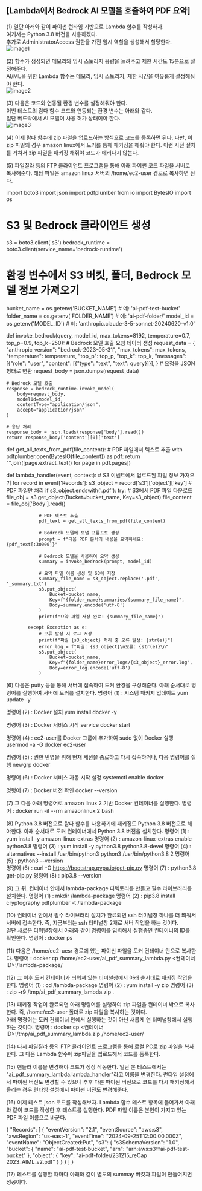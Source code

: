 ## [Lambda에서 Bedrock AI 모델을 호출하여 PDF 요약]

(1) 일단 아래와 같이 파이썬 런타임 기반으로 Lambda 함수를 작성하자.   
여기서는 Python 3.8 버전을 사용하겠다.      
추가로 AdministratorAccess 권한을 가진 임시 역할을 생성해서 할당한다.      
![image1](https://github.com/user-attachments/assets/9cfd9743-2516-43a0-b5fc-1c8b992f162c)
<br/>
                
(2) 함수가 생성되면 메모리와 임시 스토리지 용량을 늘려주고 제한 시간도 15분으로 설정해준다.   
AI/ML을 위한 Lambda 함수는 메모리, 임시 스토리지, 제한 시간을 여유롭게 설정해줘야 한다.          
![image2](https://github.com/user-attachments/assets/529713d6-ace7-4556-8734-28d1d33ad953)
<br/>
        
(3) 다음은 코드와 연동될 환경 변수를 설정해줘야 한다.    
이번 테스트의 람다 함수 코드와 연동되는 환경 변수는 아래와 같다.   
일단 베드락에서 AI 모델이 사용 허가 상태여야 한다.    
![image3](https://github.com/user-attachments/assets/66caf17b-ddf5-4dc6-a1d3-c8b6936bfcec)
<br/>
                                
(4) 이제 람다 함수에 zip 파일을 업로드하는 방식으로 코드를 등록하면 된다.
다만, 이 zip 파일의 경우 amazon linux에서 도커를 통해 패키징을 해줘야 한다.
이런 사전 절차를 거쳐서 zip 파일을 패키징 해줘야 코드가 에러나지 않는다.


(5) 파일질라 등의 FTP 클라이언트 프로그램을 통해 아래 파이썬 코드 파일을 서버로 복사해준다.
해당 파일은 amazon linux 서버의 /home/ec2-user 경로로 복사하면 된다.

           
import boto3
import json
import pdfplumber
from io import BytesIO
import os

# S3 및 Bedrock 클라이언트 생성
s3 = boto3.client('s3')
bedrock_runtime = boto3.client(service_name='bedrock-runtime')

# 환경 변수에서 S3 버킷, 폴더, Bedrock 모델 정보 가져오기
bucket_name = os.getenv('BUCKET_NAME')  # 예: 'ai-pdf-test-bucket'
folder_name = os.getenv('FOLDER_NAME')  # 예: 'ai-pdf-folder/'
model_id = os.getenv('MODEL_ID')  # 예: 'anthropic.claude-3-5-sonnet-20240620-v1:0'

def invoke_bedrock(query, model_id, max_tokens=8192, temperature=0.7, top_p=0.9, top_k=250):
    # Bedrock 모델 호출 요청 데이터 생성
    request_data = {
        "anthropic_version": "bedrock-2023-05-31",
        "max_tokens": max_tokens,
        "temperature": temperature,
        "top_p": top_p,
        "top_k": top_k,
        "messages": [{"role": "user", "content": [{"type": "text", "text": query}]}],
    }
    # 요청을 JSON 형태로 변환
    request_body = json.dumps(request_data)

    # Bedrock 모델 호출
    response = bedrock_runtime.invoke_model(
        body=request_body,
        modelId=model_id,
        contentType="application/json",
        accept="application/json"
    )

    # 응답 처리
    response_body = json.loads(response['body'].read())
    return response_body['content'][0]['text']

def get_all_texts_from_pdf(file_content):
    # PDF 파일에서 텍스트 추출
    with pdfplumber.open(BytesIO(file_content)) as pdf:
        return "".join([page.extract_text() for page in pdf.pages])

def lambda_handler(event, context):
    # S3 이벤트에서 업로드된 파일 정보 가져오기
    for record in event['Records']:
        s3_object = record['s3']['object']['key']
        # PDF 파일만 처리
        if s3_object.endswith('.pdf'):
            try:
                # S3에서 PDF 파일 다운로드
                file_obj = s3.get_object(Bucket=bucket_name, Key=s3_object)
                file_content = file_obj['Body'].read()

                # PDF 텍스트 추출
                pdf_text = get_all_texts_from_pdf(file_content)

                # Bedrock 모델에 보낼 프롬프트 생성
                prompt = f"다음 PDF 문서의 내용을 요약하세요: {pdf_text[:30000]}"
                
                # Bedrock 모델을 사용하여 요약 생성
                summary = invoke_bedrock(prompt, model_id)

                # 요약 파일 이름 생성 및 S3에 저장
                summary_file_name = s3_object.replace('.pdf', '_summary.txt')
                s3.put_object(
                    Bucket=bucket_name,
                    Key=f"{folder_name}summaries/{summary_file_name}",
                    Body=summary.encode('utf-8')
                )
                print(f"요약 파일 저장 완료: {summary_file_name}")

            except Exception as e:
                # 오류 발생 시 로그 저장
                print(f"파일 {s3_object} 처리 중 오류 발생: {str(e)}")
                error_log = f"파일: {s3_object}\n오류: {str(e)}\n"
                s3.put_object(
                    Bucket=bucket_name,
                    Key=f"{folder_name}error_logs/{s3_object}_error.log",
                    Body=error_log.encode('utf-8')
                )
          
(6) 다음은 putty 등을 통해 서버에 접속하여 도커 환경을 구성해준다. 
아래 순서대로 명령어를 실행하여 서버에 도커를 설치한다. 
명령어 (1) : 시스템 패키지 업데이트
yum update -y

명령어 (2) : Docker 설치
yum install docker -y

명령어 (3) : Docker 서비스 시작
service docker start

명령어 (4) : ec2-user를 Docker 그룹에 추가하여 sudo 없이 Docker 실행
usermod -a -G docker ec2-user

명령어 (5) : 권한 반영을 위해 현재 세션을 종료하고 다시 접속하거나, 다음 명령어를 실행
newgrp docker

명령어 (6) : Docker 서비스 자동 시작 설정
systemctl enable docker

명령어 (7) : Docker 버전 확인
docker --version

(7) 그 다음 아래 명령어로 amazon linux 2 기반 Docker 컨테이너를 실행한다.
명령어 : docker run -it --rm amazonlinux:2 bash
     
(8) Python 3.8 버전으로 람다 함수를 사용하기에 패키징도 Python 3.8 버전으로 해야한다. 
아래 순서대로 도커 컨테이너에서 Python 3.8 버전을 설치한다.
명령어 (1) : yum install -y amazon-linux-extras
명령어 (2) : amazon-linux-extras enable python3.8
명령어 (3) : yum install -y python3.8 python3.8-devel
명령어 (4) : alternatives --install /usr/bin/python3 python3 /usr/bin/python3.8 2
명령어 (5) : python3 --version  
명령어 (6) : curl -O https://bootstrap.pypa.io/get-pip.py
명령어 (7) : python3.8 get-pip.py 
명령어 (8) : pip3.8 --version
     
(9) 그 뒤, 컨네이너 안에서 lambda-package 디렉토리를 만들고 필수 라이브러리를 설치한다. 
명령어 (1) : mkdir /lambda-package
명령어 (2) : pip3.8 install cryptography pdfplumber -t /lambda-package
   
(10) 컨테이너 안에서 필수 라이브러리 설치가 완료되면 ssh 터미널창 하나를 더 띄워서 서버에 접속한다. 
즉, 지금부터는 ssh 터미널창 2개로 서버 작업을 하는 것이다.       
일단 새로운 터미널창에서 아래와 같이 명령어를 입력해서 실행중인 컨테이너의 ID를 확인한다.
명령어 : docker ps

(11) 다음은 /home/ec2-uesr 경로에 있는 파이썬 파일을 도커 컨테이너 안으로 복사한다.
명령어 : docker cp /home/ec2-user/ai_pdf_summary_lambda.py <컨테이너 ID>:/lambda-package/
  
(12) 그 이후 도커 컨테이너가 띄워져 있는 터미널창에서 아래 순서대로 패키징 작업을 한다.
명령어 (1) : cd /lambda-package
명령어 (2) : yum install -y zip
명령어 (3) : zip -r9 /tmp/ai_pdf_summary_lambda.zip . 

(13) 패키징 작업이 완료되면 아래 명령어를 실행하여 zip 파일을 컨테이너 밖으로 복사한다.
즉, /home/ec2-user 폴더로 zip 파일을 복사하는 것이다.               
아래 명령어는 도커 컨테이너 안에서 실행하는 것이 아닌 새롭게 연 터미널창에서 실행하는 것이다.
명령어 : docker cp <컨테이너 ID>:/tmp/ai_pdf_summary_lambda.zip /home/ec2-user/


(14) 다시 파일질라 등의 FTP 클라이언트 프로그램을 통해 로컬 PC로 zip 파일을 복사한다.
그 다음 Lambda 함수에 zip파일을 업로드해서 코드를 등록한다.

   
(15) 핸들러 이름을 변경해야 코드가 정상 작동한다.
일단 본 테스트에서는 "ai_pdf_summary_lambda.lambda_handler"라고 이름을 변경한다.
런타임 설정에서 파이썬 버전도 변경할 수 있으니 
추후 다른 파이썬 버전으로 코드를 다시 패키징해서 올리는 경우 런타임 설정에서 파이썬 버전도 변경해준다.

    
(16) 이제 테스트 json 코드를 작성해보자.
Lambda 함수 테스트 항목에 들어가서 아래와 같이 코드를 작성한 후 테스트를 실행한다.
PDF 파일 이름은 본인이 가지고 있는 PDF 파일 이름으로 바꾼다.

{
  "Records": [
    {
      "eventVersion": "2.1",
      "eventSource": "aws:s3",
      "awsRegion": "us-east-1",
      "eventTime": "2024-09-25T12:00:00.000Z",
      "eventName": "ObjectCreated:Put",
      "s3": {
        "s3SchemaVersion": "1.0",
        "bucket": {
          "name": "ai-pdf-test-bucket",
          "arn": "arn:aws:s3:::ai-pdf-test-bucket"
        },
        "object": {
          "key": "ai-pdf-folder/231215_reCap 2023_AIML_v2.pdf"
        }
      }
    }
  ]
}


          
(17) 테스트를 실행할 때마다 아래와 같이 별도의 summay 버킷과 파일이 만들어지면 성공이다. 
